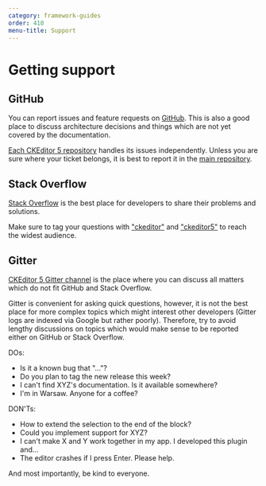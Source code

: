 ```yaml
---
category: framework-guides
order: 410
menu-title: Support
---
```


# Getting support

## GitHub

You can report issues and feature requests on [GitHub](https://github.com/ckeditor/ckeditor5). This is also a good place to discuss architecture decisions and things which are not yet covered by the documentation.

[Each CKEditor 5 repository](https://github.com/ckeditor?utf8=%E2%9C%93&q=ckeditor5&type=&language=) handles its issues independently. Unless you are sure where your ticket belongs, it is best to report it in the [main repository](https://github.com/ckeditor/ckeditor5).

## Stack Overflow

[Stack Overflow](https://stackoverflow.com) is the best place for developers to share their problems and solutions.

Make sure to tag your questions with ["ckeditor"](https://stackoverflow.com/questions/tagged/ckeditor) and ["ckeditor5"](https://stackoverflow.com/questions/tagged/ckeditor5) to reach the widest audience.

## Gitter

[CKEditor 5 Gitter channel](https://gitter.im/ckeditor/ckeditor5) is the place where you can discuss all matters which do not fit GitHub and Stack Overflow.

Gitter is convenient for asking quick questions, however, it is not the best place for more complex topics which might interest other developers (Gitter logs are indexed via Google but rather poorly). Therefore, try to avoid lengthy discussions on topics which would make sense to be reported either on GitHub or Stack Overflow.

DOs:

* Is it a known bug that "..."?
* Do you plan to tag the new release this week?
* I can't find XYZ's documentation. Is it available somewhere?
* I'm in Warsaw. Anyone for a coffee?

DON'Ts:

* How to extend the selection to the end of the block?
* Could you implement support for XYZ?
* I can't make X and Y work together in my app. I developed this plugin and...
* The editor crashes if I press Enter. Please help.

And most importantly, be kind to everyone.
